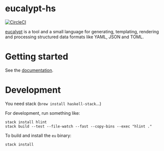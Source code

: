 # eucalypt-hs

[![CircleCI](https://circleci.com/gh/curvelogic/eucalypt-hs.svg?style=svg&circle-token=97ae77777028be6a88a53b23b78d5c858a49ef33)](https://circleci.com/gh/curvelogic/eucalypt-hs)

[eucalypt](https://curvelogic.github.io/eucalypt/) is a tool and a
small language for generating, templating, rendering and processing
structured data formats like YAML, JSON and TOML.

# Getting started

See the [documentation](https://curvelogic.github.io/eucalypt/).

# Development

You need stack (`brew install haskell-stack`...)

For development, run something like:

```
stack install hlint
stack build --test --file-watch --fast --copy-bins --exec "hlint ."
```

To build and install the `eu` binary:

```
stack install
```
